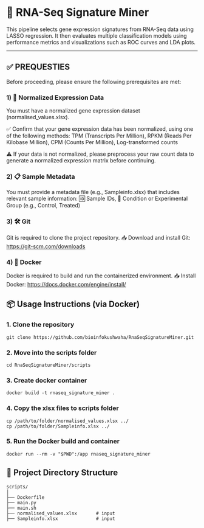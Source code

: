 # 🧬 RNA-Seq Signature Miner

This pipeline selects gene expression signatures from RNA-Seq data using LASSO regression. It then evaluates multiple classification models using performance metrics and visualizations such as ROC curves and LDA plots.

---
## ✅ PREQUESTIES 
Before proceeding, please ensure the following prerequisites are met:

### 1) 📄 Normalized Expression Data

  You must have a normalized gene expression dataset (normalised_values.xlsx).

  ✅ Confirm that your gene expression data has been normalized, using one of the following methods:  TPM (Transcripts Per Million),  RPKM (Reads Per Kilobase Million),  CPM (Counts Per Million), Log-transformed counts

  ⚠️ If your data is not normalized, please preprocess your raw count data to generate a normalized expression matrix before continuing.
  
### 2) 📋 Sample Metadata

You must provide a metadata file (e.g., Sampleinfo.xlsx) that includes relevant sample information:
    🆔 Sample IDs,     🧪 Condition or Experimental Group (e.g., Control, Treated)

 ### 3) 🛠️ Git

Git is required to clone the project repository.  📥 Download and install Git: https://git-scm.com/downloads
 ### 4) 🐳 Docker

Docker is required to build and run the containerized environment.  📥 Install Docker: https://docs.docker.com/engine/install/



## 📦 Usage Instructions (via Docker)

### 1. Clone the repository
```
git clone https://github.com/bioinfokushwaha/RnaSeqSignatureMiner.git
```

### 2. Move into the scripts folder
```
cd RnaSeqSignatureMiner/scripts
```
### 3. Create docker container
```
docker build -t rnaseq_signature_miner .
```
### 4. Copy the xlsx files to  scripts folder
```
cp /path/to/folder/normalised_values.xlsx ../
cp /path/to/folder/Sampleinfo.xlsx ../
```
### 5. Run the Docker build and container
```
docker run --rm -v "$PWD":/app rnaseq_signature_miner
````

## 📁 Project Directory Structure
```
scripts/
│
├── Dockerfile
├── main.py
├── main.sh
├── normalised_values.xlsx       # input
├── Sampleinfo.xlsx              # input
```
